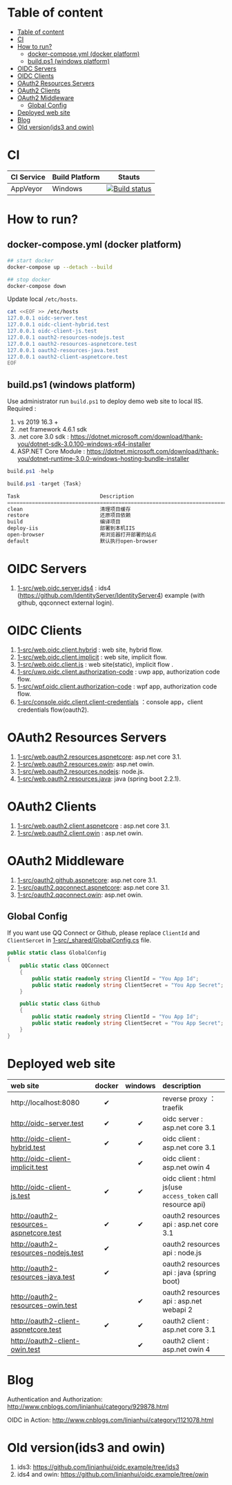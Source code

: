 <!-- TOC -->
# Table of content
- [Table of content](#table-of-content)
- [CI](#ci)
- [How to run?](#how-to-run)
  - [docker-compose.yml (docker platform)](#docker-composeyml-docker-platform)
  - [build.ps1 (windows platform)](#buildps1-windows-platform)
- [OIDC Servers](#oidc-servers)
- [OIDC Clients](#oidc-clients)
- [OAuth2 Resources Servers](#oauth2-resources-servers)
- [OAuth2 Clients](#oauth2-clients)
- [OAuth2 Middleware](#oauth2-middleware)
  - [Global Config](#global-config)
- [Deployed web site](#deployed-web-site)
- [Blog](#blog)
- [Old version(ids3 and owin)](#old-versionids3-and-owin)

<!-- /TOC -->

# CI
| CI Service | Build Platform | Stauts                                                                                                                                           |
| ---------- | -------------- | ------------------------------------------------------------------------------------------------------------------------------------------------ |
| AppVeyor   | Windows        | [![Build status](https://ci.appveyor.com/api/projects/status/qx3m0b5etxe339yt?svg=true)](https://ci.appveyor.com/project/linianhui/oidc-example) |

# How to run?

## docker-compose.yml (docker platform)
```bash
## start docker
docker-compose up --detach --build

## stop docker
docker-compose down
```

Update local `/etc/hosts`.
```bash
cat <<EOF >> /etc/hosts
127.0.0.1 oidc-server.test
127.0.0.1 oidc-client-hybrid.test
127.0.0.1 oidc-client-js.test
127.0.0.1 oauth2-resources-nodejs.test
127.0.0.1 oauth2-resources-aspnetcore.test
127.0.0.1 oauth2-resources-java.test
127.0.0.1 oauth2-client-aspnetcore.test
EOF
```

## build.ps1 (windows platform)
Use administrator run `build.ps1` to deploy demo web site to local IIS. Required : 
1. vs 2019 16.3 + 
2. .net framework 4.6.1 sdk
3. .net core 3.0 sdk : https://dotnet.microsoft.com/download/thank-you/dotnet-sdk-3.0.100-windows-x64-installer
4. ASP.NET Core Module : https://dotnet.microsoft.com/download/thank-you/dotnet-runtime-3.0.0-windows-hosting-bundle-installer

```powershell
build.ps1 -help

build.ps1 -target {Task}

Task                          Description
================================================================================
clean                         清理项目缓存
restore                       还原项目依赖
build                         编译项目
deploy-iis                    部署到本机IIS
open-browser                  用浏览器打开部署的站点
default                       默认执行open-browser
```

# OIDC Servers
1. [1-src/web.oidc.server.ids4](1-src/web.oidc.server.ids4) : ids4 (https://github.com/IdentityServer/IdentityServer4) example (with github, qqconnect external login).

# OIDC Clients
1. [1-src/web.oidc.client.hybrid](1-src/web.oidc.client.hybrid) : web site, hybrid flow.
1. [1-src/web.oidc.client.implicit](1-src/web.oidc.client.implicit) : web site, implicit flow.
1. [1-src/web.oidc.client.js](1-src/web.oidc.client.js) : web site(static), implicit flow .
1. [1-src/uwp.oidc.client.authorization-code](1-src/uwp.oidc.client.authorization-code) : uwp app, authorization code flow.
1. [1-src/wpf.oidc.client.authorization-code](1-src/wpf.oidc.client.authorization-code) : wpf app, authorization code flow.
1. [1-src/console.oidc.client.client-credentials](1-src/console.oidc.client.client-credentials) ：console app，client credentials flow(oauth2).

# OAuth2 Resources Servers
1. [1-src/web.oauth2.resources.aspnetcore](1-src/web.oauth2.resources.aspnetcore): asp.net core 3.1.
1. [1-src/web.oauth2.resources.owin](1-src/web.oauth2.resources.owin): asp.net owin.
1. [1-src/web.oauth2.resources.nodejs](1-src/web.oauth2.resources.nodejs): node.js.
1. [1-src/web.oauth2.resources.java](1-src/web.oauth2.resources.java): java (spring boot 2.2.1).

# OAuth2 Clients
1. [1-src/web.oauth2.client.aspnetcore](1-src/web.oauth2.client.aspnetcore) : asp.net core 3.1.
1. [1-src/web.oauth2.client.owin](1-src/web.oauth2.client.owin) : asp.net owin.

# OAuth2 Middleware
1. [1-src/oauth2.github.aspnetcore](1-src/oauth2.github.aspnetcore): asp.net core 3.1.
1. [1-src/oauth2.qqconnect.aspnetcore](1-src/oauth2.qqconnect.aspnetcore): asp.net core 3.1.
1. [1-src/oauth2.qqconnect.owin](1-src/oauth2.qqconnect.owin): asp.net owin.

## Global Config
If you want use QQ Connect or Github, please replace `ClientId` and `ClientSercet` in [1-src/_shared/GlobalConfig.cs](1-src/_shared/GlobalConfig.cs) file.
```csharp
public static class GlobalConfig
{
    public static class QQConnect
    {
        public static readonly string ClientId = "You App Id";
        public static readonly string ClientSecret = "You App Secret";
    }

    public static class Github
    {
        public static readonly string ClientId = "You App Id";
        public static readonly string ClientSecret = "You App Secret";
    }
}
```

# Deployed web site

| web site                                       | docker | windows | description                                                 |
| :--------------------------------------------- | :----: | :-----: | :---------------------------------------------------------- |
| http://localhost:8080                          |   ✔    |         | reverse proxy ：traefik                                     |
| http://oidc-server.test                        |   ✔    |    ✔    | oidc server : asp.net core 3.1                              |
| http://oidc-client-hybrid.test                 |   ✔    |    ✔    | oidc client : asp.net core 3.1                              |
| http://oidc-client-implicit.test               |        |    ✔    | oidc client : asp.net owin 4                                |
| http://oidc-client-js.test                     |   ✔    |    ✔    | oidc client : html js(use `access_token` call resource api) |
| http://oauth2-resources-aspnetcore.test &nbsp; |   ✔    |    ✔    | oauth2 resources api : asp.net core 3.1                     |
| http://oauth2-resources-nodejs.test            |   ✔    |         | oauth2 resources api : node.js                              |
| http://oauth2-resources-java.test              |   ✔    |         | oauth2 resources api : java (spring boot)                   |
| http://oauth2-resources-owin.test              |        |    ✔    | oauth2 resources api : asp.net webapi 2                     |
| http://oauth2-client-aspnetcore.test           |   ✔    |    ✔    | oauth2 client : asp.net core 3.1                            |
| http://oauth2-client-owin.test                 |        |    ✔    | oauth2 client : asp.net owin 4                              |

# Blog
Authentication and Authorization: http://www.cnblogs.com/linianhui/category/929878.html

OIDC in Action: http://www.cnblogs.com/linianhui/category/1121078.html

# Old version(ids3 and owin)
1. ids3: https://github.com/linianhui/oidc.example/tree/ids3
2. ids4 and owin: https://github.com/linianhui/oidc.example/tree/owin
